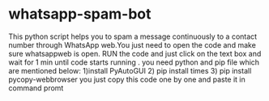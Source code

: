 # whatsapp-spam-bot
This python script helps you to spam a message continuously to a contact number through WhatsApp web.You just need to open the code and make sure whatsappweb is open.
RUN the code and just click on the text box 
and wait for 1 min until  code starts running .
you need python and pip file which are mentioned below:
1)install PyAutoGUI
2) pip install times
3) pip install pycopy-webbrowser
you just copy this code one by one and paste it in command promt
